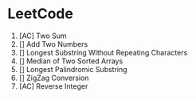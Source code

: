 # LeetCode

1. [AC] Two Sum
1. [] Add Two Numbers
1. [] Longest Substring Without Repeating Characters
1. [] Median of Two Sorted Arrays
1. [] Longest Palindromic Substring
1. [] ZigZag Conversion
1. [AC] Reverse Integer
